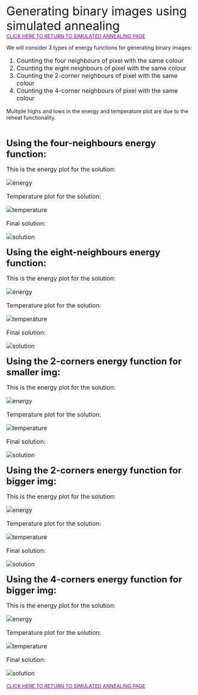 <font size="6">
Generating binary images using simulated annealing
</font>
<br>
<font size="2">
<a href="README.md" style="color: purple">CLICK HERE TO RETURN TO SIMULATED ANNEALING PAGE</a>
</font>

We will consider 3 types of energy functions for generating binary images:
<br>
<font size="3">
<ol>
<li>Counting the four neighbours of pixel with the same colour</li>
<li>Counting the eight neighbours of pixel with the same colour</li>
<li>Counting the 2-corner neighbours of pixel with the same colour</li>
<li>Counting the 4-corner neighbours of pixel with the same colour</li>
</ol> 
</font>

Multiple highs and lows in the energy and temperature plot are due to the reheat functionality. 

<br>
<font size="5">

**Using the four-neighbours energy function:**
</font>
<font size="3">

This is the energy plot for the solution:

![energy](binary_img/images_for_md/output_fours/energy_plot.png)

Temperature plot for the solution:

![temperature](binary_img/images_for_md/output_fours/temp_plot.png)

Final solution:

![solution](binary_img/images_for_md/output_fours/gif_output.gif)

</font>

<font size="5">

**Using the eight-neighbours energy function:**
</font>
<font size="3">

This is the energy plot for the solution:

![energy](binary_img/images_for_md/output_eights/energy_plot.png)

Temperature plot for the solution:

![temperature](binary_img/images_for_md/output_eights/temp_plot.png)

Final solution:

![solution](binary_img/images_for_md/output_eights/gif_output.gif)

</font>


<font size="5">

**Using the 2-corners energy function for smaller img:**
</font>
<font size="3">

This is the energy plot for the solution:

![energy](binary_img/images_for_md/output_corners_10/energy_plot.png)

Temperature plot for the solution:

![temperature](binary_img/images_for_md/output_corners_10/temp_plot.png)

Final solution:

![solution](binary_img/images_for_md/output_corners_10/gif_output.gif)

</font>


<font size="5">

**Using the 2-corners energy function for bigger img:**
</font>
<font size="3">

This is the energy plot for the solution:

![energy](binary_img/images_for_md/output_corners/energy_plot.png)

Temperature plot for the solution:

![temperature](binary_img/images_for_md/output_corners/temp_plot.png)

Final solution:

![solution](binary_img/images_for_md/output_corners/gif_output.gif)

</font>


<font size="5">

**Using the 4-corners energy function for bigger img:**
</font>
<font size="3">

This is the energy plot for the solution:

![energy](binary_img/images_for_md/output_4_corners/energy_plot.png)

Temperature plot for the solution:

![temperature](binary_img/images_for_md/output_4_corners/temp_plot.png)

Final solution:

![solution](binary_img/images_for_md/output_4_corners/gif_output.gif)

</font>

<font size="2">
<a href="README.md" style="color: purple">CLICK HERE TO RETURN TO SIMULATED ANNEALING PAGE</a>
</font>